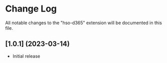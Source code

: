 # Change Log

All notable changes to the "hso-d365" extension will be documented in this file.


## [1.0.1] (2023-03-14)

- Initial release